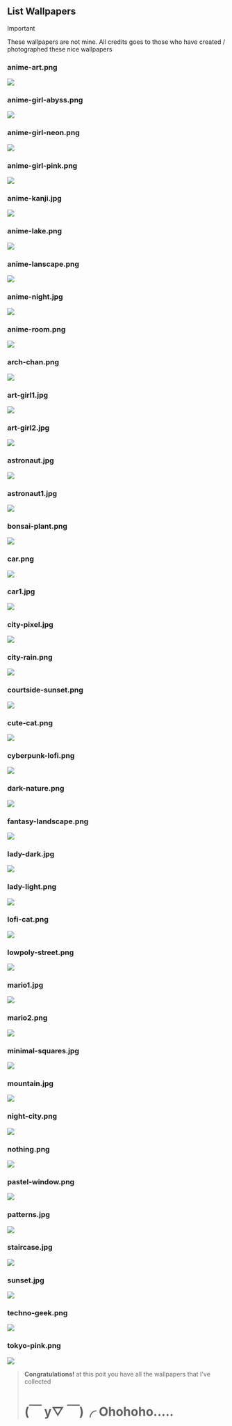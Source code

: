## List Wallpapers
> [!Important]
> These wallpapers are not mine. All credits goes to those who have created / photographed these nice wallpapers
### anime-art.png
![](wallpapers/anime-art.png)
### anime-girl-abyss.png
![](wallpapers/anime-girl-abyss.png)
### anime-girl-neon.png
![](wallpapers/anime-girl-neon.png)
### anime-girl-pink.png
![](wallpapers/anime-girl-pink.png)
### anime-kanji.jpg
![](wallpapers/anime-kanji.jpg)
### anime-lake.png
![](wallpapers/anime-lake.png)
### anime-lanscape.png
![](wallpapers/anime-lanscape.png)
### anime-night.jpg
![](wallpapers/anime-night.jpg)
### anime-room.png
![](wallpapers/anime-room.png)
### arch-chan.png
![](wallpapers/arch-chan.png)
### art-girl1.jpg
![](wallpapers/art-girl1.jpg)
### art-girl2.jpg
![](wallpapers/art-girl2.jpg)
### astronaut.jpg
![](wallpapers/astronaut.jpg)
### astronaut1.jpg
![](wallpapers/astronaut1.jpg)
### bonsai-plant.png
![](wallpapers/bonsai-plant.png)
### car.png
![](wallpapers/car.png)
### car1.jpg
![](wallpapers/car1.jpg)
### city-pixel.jpg
![](wallpapers/city-pixel.jpg)
### city-rain.png
![](wallpapers/city-rain.png)
### courtside-sunset.png
![](wallpapers/courtside-sunset.png)
### cute-cat.png
![](wallpapers/cute-cat.png)
### cyberpunk-lofi.png
![](wallpapers/cyberpunk-lofi.png)
### dark-nature.png
![](wallpapers/dark-nature.png)
### fantasy-landscape.png
![](wallpapers/fantasy-landscape.png)
### lady-dark.jpg
![](wallpapers/lady-dark.jpg)
### lady-light.png
![](wallpapers/lady-light.png)
### lofi-cat.png
![](wallpapers/lofi-cat.png)
### lowpoly-street.png
![](wallpapers/lowpoly-street.png)
### mario1.jpg
![](wallpapers/mario1.jpg)
### mario2.png
![](wallpapers/mario2.png)
### minimal-squares.jpg
![](wallpapers/minimal-squares.jpg)
### mountain.jpg
![](wallpapers/mountain.jpg)
### night-city.png
![](wallpapers/night-city.png)
### nothing.png
![](wallpapers/nothing.png)
### pastel-window.png
![](wallpapers/pastel-window.png)
### patterns.jpg
![](wallpapers/patterns.jpg)
### staircase.jpg
![](wallpapers/staircase.jpg)
### sunset.jpg
![](wallpapers/sunset.jpg)
### techno-geek.png
![](wallpapers/techno-geek.png)
### tokyo-pink.png
![](wallpapers/tokyo-pink.png)
> **Congratulations!** at this poit you have all the wallpapers that I've collected
> 
> # (￣ y▽ ￣)╭ Ohohoho.....
